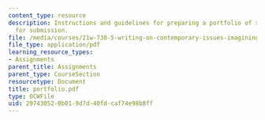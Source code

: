 ```yaml
---
content_type: resource
description: Instructions and guidelines for preparing a portfolio of student work
  for submission.
file: /media/courses/21w-730-5-writing-on-contemporary-issues-imagining-the-future-fall-2007/297430520b019d7d40fdcaf74e98b8ff_portfolio.pdf
file_type: application/pdf
learning_resource_types:
- Assignments
parent_title: Assignments
parent_type: CourseSection
resourcetype: Document
title: portfolio.pdf
type: OCWFile
uid: 29743052-0b01-9d7d-40fd-caf74e98b8ff
---
```

